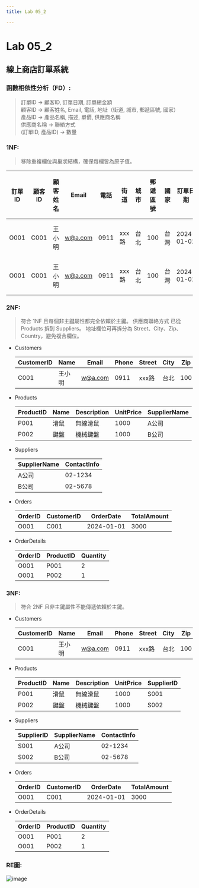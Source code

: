 ```yaml
---
title: Lab 05_2

---
```


# Lab 05_2
## 線上商店訂單系統

### 函數相依性分析（FD）:

>訂單ID → 顧客ID, 訂單日期, 訂單總金額  
顧客ID → 顧客姓名, Email, 電話, 地址（街道, 城市, 郵遞區號, 國家）  
產品ID → 產品名稱, 描述, 單價, 供應商名稱  
供應商名稱 → 聯絡方式  
(訂單ID, 產品ID) → 數量  

### 1NF:
> 移除重複欄位與巢狀結構，確保每欄皆為原子值。

| 訂單ID | 顧客ID | 顧客姓名 | Email                     | 電話   | 街道   | 城市 | 郵遞區號 | 國家 | 訂單日期       | 訂單總金額 | 產品ID | 產品名稱 | 敘述   | 單價   | 數量 | 供應商名稱 | 聯絡方式    |
| ---- | ---- | ---- | ------------------------- | ---- | ---- | -- | ---- | -- | ---------- | ----- | ---- | ---- | ---- | ---- | -- | ----- | ------- |
| O001 | C001 | 王小明  | [w@a.com](mailto:w@a.com) | 0911 | xxx路 | 台北 | 100  | 台灣 | 2024-01-01 | 3000  | P001 | 滑鼠   | 無線滑鼠 | 1000 | 2  | A公司   | 02-1234 |
| O001 | C001 | 王小明  | [w@a.com](mailto:w@a.com) | 0911 | xxx路 | 台北 | 100  | 台灣 | 2024-01-01 | 3000  | P002 | 鍵盤   | 機械鍵盤 | 1000 | 1  | B公司   | 02-5678 |
### 2NF:
> 符合 1NF 且每個非主鍵屬性都完全依賴於主鍵。
供應商聯絡方式 已從 Products 拆到 Suppliers。
地址欄位可再拆分為 Street、City、Zip、Country，避免複合欄位。

* Customers

    | CustomerID | Name | Email                     | Phone | Street | City | Zip | Country |
    | ---------- | ---- | ------------------------- | ----- | ------ | ---- | --- | ------- |
    | C001       | 王小明  | [w@a.com](mailto:w@a.com) | 0911  | xxx路   | 台北   | 100 | 台灣      |

* Products

    | ProductID | Name | Description | UnitPrice | SupplierName |
    | --------- | ---- | ----------- | --------- | ------------ |
    | P001      | 滑鼠   | 無線滑鼠        | 1000      | A公司          |
    | P002      | 鍵盤   | 機械鍵盤        | 1000      | B公司          |

* Suppliers 

    | SupplierName | ContactInfo |
    | ------------ | ----------- |
    | A公司          | 02-1234     |
    | B公司          | 02-5678     |

* Orders

    | OrderID | CustomerID | OrderDate  | TotalAmount |
    | ------- | ---------- | ---------- | ----------- |
    | O001    | C001       | 2024-01-01 | 3000        |
    
* OrderDetails

    | OrderID | ProductID | Quantity |
    | ------- | --------- | -------- |
    | O001    | P001      | 2        |
    | O001    | P002      | 1        |

### 3NF:
> 符合 2NF 且非主鍵屬性不能傳遞依賴於主鍵。

* Customers

    | CustomerID | Name | Email                     | Phone | Street | City | Zip | Country |
    | ---------- | ---- | ------------------------- | ----- | ------ | ---- | --- | ------- |
    | C001       | 王小明  | [w@a.com](mailto:w@a.com) | 0911  | xxx路   | 台北   | 100 | 台灣      |

* Products

    | ProductID | Name | Description | UnitPrice | SupplierID |
    | --------- | ---- | ----------- | --------- | ---------- |
    | P001      | 滑鼠   | 無線滑鼠        | 1000      | S001       |
    | P002      | 鍵盤   | 機械鍵盤        | 1000      | S002       |


* Suppliers


    | SupplierID | SupplierName | ContactInfo |
    | ---------- | ------------ | ----------- |
    | S001       | A公司          | 02-1234     |
    | S002       | B公司          | 02-5678     |
* Orders

    | OrderID | CustomerID | OrderDate  | TotalAmount |
    | ------- | ---------- | ---------- | ----------- |
    | O001    | C001       | 2024-01-01 | 3000        |

* OrderDetails

    | OrderID | ProductID | Quantity |
    | ------- | --------- | -------- |
    | O001    | P001      | 2        |
    | O001    | P002      | 1        |

### RE圖:
![image](https://hackmd.io/_uploads/rkUJv8j-ge.png)
